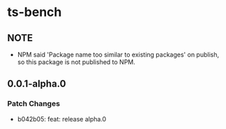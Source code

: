 # ts-bench

## NOTE
 
- NPM said 'Package name too similar to existing packages' on publish, so this package is not published to NPM.

## 0.0.1-alpha.0

### Patch Changes

- b042b05: feat: release alpha.0
